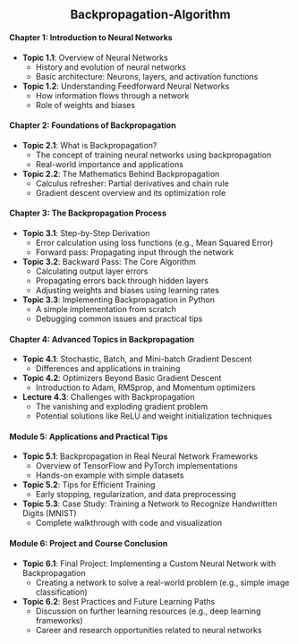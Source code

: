 ## <div align = "center">Backpropagation-Algorithm</div>

#### **Chapter 1: Introduction to Neural Networks**
- **Topic 1.1**: Overview of Neural Networks
  - History and evolution of neural networks
  - Basic architecture: Neurons, layers, and activation functions
- **Topic 1.2**: Understanding Feedforward Neural Networks
  - How information flows through a network
  - Role of weights and biases

#### **Chapter 2: Foundations of Backpropagation**
- **Topic 2.1**: What is Backpropagation?
  - The concept of training neural networks using backpropagation
  - Real-world importance and applications
- **Topic 2.2**: The Mathematics Behind Backpropagation
  - Calculus refresher: Partial derivatives and chain rule
  - Gradient descent overview and its optimization role

#### **Chapter 3: The Backpropagation Process**
- **Topic 3.1**: Step-by-Step Derivation
  - Error calculation using loss functions (e.g., Mean Squared Error)
  - Forward pass: Propagating input through the network
- **Topic 3.2**: Backward Pass: The Core Algorithm
  - Calculating output layer errors
  - Propagating errors back through hidden layers
  - Adjusting weights and biases using learning rates
- **Topic 3.3**: Implementing Backpropagation in Python
  - A simple implementation from scratch
  - Debugging common issues and practical tips

#### **Chapter 4: Advanced Topics in Backpropagation**
- **Topic 4.1**: Stochastic, Batch, and Mini-batch Gradient Descent
  - Differences and applications in training
- **Topic 4.2**: Optimizers Beyond Basic Gradient Descent
  - Introduction to Adam, RMSprop, and Momentum optimizers
- **Lecture 4.3**: Challenges with Backpropagation
  - The vanishing and exploding gradient problem
  - Potential solutions like ReLU and weight initialization techniques

#### **Module 5: Applications and Practical Tips**
- **Topic 5.1**: Backpropagation in Real Neural Network Frameworks
  - Overview of TensorFlow and PyTorch implementations
  - Hands-on example with simple datasets
- **Topic 5.2**: Tips for Efficient Training
  - Early stopping, regularization, and data preprocessing
- **Topic 5.3**: Case Study: Training a Network to Recognize Handwritten Digits (MNIST)
  - Complete walkthrough with code and visualization

#### **Module 6: Project and Course Conclusion**
- **Topic 6.1**: Final Project: Implementing a Custom Neural Network with Backpropagation
  - Creating a network to solve a real-world problem (e.g., simple image classification)
- **Topic 6.2**: Best Practices and Future Learning Paths
  - Discussion on further learning resources (e.g., deep learning frameworks)
  - Career and research opportunities related to neural networks

